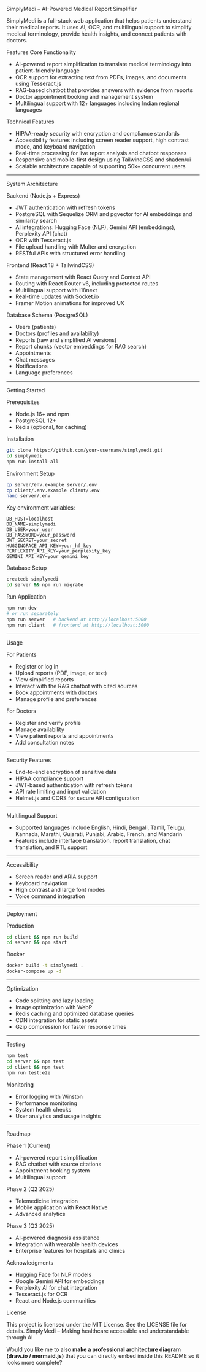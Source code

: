  SimplyMedi – AI-Powered Medical Report Simplifier

SimplyMedi is a full-stack web application that helps patients understand their medical reports. It uses AI, OCR, and multilingual support to simplify medical terminology, provide health insights, and connect patients with doctors.


Features
Core Functionality

* AI-powered report simplification to translate medical terminology into patient-friendly language
* OCR support for extracting text from PDFs, images, and documents using Tesseract.js
* RAG-based chatbot that provides answers with evidence from reports
* Doctor appointment booking and management system
* Multilingual support with 12+ languages including Indian regional languages

Technical Features

* HIPAA-ready security with encryption and compliance standards
* Accessibility features including screen reader support, high contrast mode, and keyboard navigation
* Real-time processing for live report analysis and chatbot responses
* Responsive and mobile-first design using TailwindCSS and shadcn/ui
* Scalable architecture capable of supporting 50k+ concurrent users

---

System Architecture

Backend (Node.js + Express)

* JWT authentication with refresh tokens
* PostgreSQL with Sequelize ORM and pgvector for AI embeddings and similarity search
* AI integrations: Hugging Face (NLP), Gemini API (embeddings), Perplexity API (chat)
* OCR with Tesseract.js
* File upload handling with Multer and encryption
* RESTful APIs with structured error handling

Frontend (React 18 + TailwindCSS)

* State management with React Query and Context API
* Routing with React Router v6, including protected routes
* Multilingual support with i18next
* Real-time updates with Socket.io
* Framer Motion animations for improved UX

Database Schema (PostgreSQL)

* Users (patients)
* Doctors (profiles and availability)
* Reports (raw and simplified AI versions)
* Report chunks (vector embeddings for RAG search)
* Appointments
* Chat messages
* Notifications
* Language preferences

---

Getting Started

Prerequisites

* Node.js 16+ and npm
* PostgreSQL 12+
* Redis (optional, for caching)

 Installation

```bash
git clone https://github.com/your-username/simplymedi.git
cd simplymedi
npm run install-all
```

Environment Setup

```bash
cp server/env.example server/.env
cp client/.env.example client/.env
nano server/.env
```

Key environment variables:

```env
DB_HOST=localhost
DB_NAME=simplymedi
DB_USER=your_user
DB_PASSWORD=your_password
JWT_SECRET=your_secret
HUGGINGFACE_API_KEY=your_hf_key
PERPLEXITY_API_KEY=your_perplexity_key
GEMINI_API_KEY=your_gemini_key
```

 Database Setup

```bash
createdb simplymedi
cd server && npm run migrate
```

 Run Application

```bash
npm run dev
# or run separately
npm run server   # backend at http://localhost:5000
npm run client   # frontend at http://localhost:3000
```

---

 Usage

 For Patients

* Register or log in
* Upload reports (PDF, image, or text)
* View simplified reports
* Interact with the RAG chatbot with cited sources
* Book appointments with doctors
* Manage profile and preferences

For Doctors

* Register and verify profile
* Manage availability
* View patient reports and appointments
* Add consultation notes

---

Security Features

* End-to-end encryption of sensitive data
* HIPAA compliance support
* JWT-based authentication with refresh tokens
* API rate limiting and input validation
* Helmet.js and CORS for secure API configuration

---

Multilingual Support

* Supported languages include English, Hindi, Bengali, Tamil, Telugu, Kannada, Marathi, Gujarati, Punjabi, Arabic, French, and Mandarin
* Features include interface translation, report translation, chat translation, and RTL support

---

Accessibility

* Screen reader and ARIA support
* Keyboard navigation
* High contrast and large font modes
* Voice command integration

---

 Deployment

Production

```bash
cd client && npm run build
cd server && npm start
```

 Docker

```bash
docker build -t simplymedi .
docker-compose up -d
```

---

 Optimization

* Code splitting and lazy loading
* Image optimization with WebP
* Redis caching and optimized database queries
* CDN integration for static assets
* Gzip compression for faster response times

---

Testing

```bash
npm test
cd server && npm test
cd client && npm test
npm run test:e2e
```



 Monitoring

* Error logging with Winston
* Performance monitoring
* System health checks
* User analytics and usage insights

---

Roadmap

 Phase 1 (Current)

* AI-powered report simplification
* RAG chatbot with source citations
* Appointment booking system
* Multilingual support

 Phase 2 (Q2 2025)

* Telemedicine integration
* Mobile application with React Native
* Advanced analytics

 Phase 3 (Q3 2025)

* AI-powered diagnosis assistance
* Integration with wearable health devices
* Enterprise features for hospitals and clinics



 Acknowledgments

* Hugging Face for NLP models
* Google Gemini API for embeddings
* Perplexity AI for chat integration
* Tesseract.js for OCR
* React and Node.js communities

 License

This project is licensed under the MIT License. See the LICENSE file for details.
SimplyMedi – Making healthcare accessible and understandable through AI

Would you like me to also **make a professional architecture diagram (draw.io / mermaid.js)** that you can directly embed inside this README so it looks more complete?
